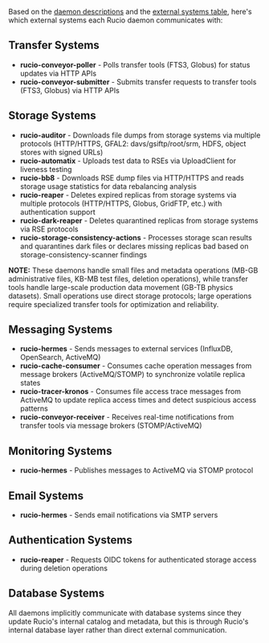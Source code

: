 Based on the [daemon descriptions](https://rucio.github.io/documentation/started/main_components/daemons) and the [external systems table](../README.md#3-context--scope), here's which external systems each Rucio daemon communicates with:

## Transfer Systems
- **rucio-conveyor-poller** - Polls transfer tools (FTS3, Globus) for status updates via HTTP APIs
- **rucio-conveyor-submitter** - Submits transfer requests to transfer tools (FTS3, Globus) via HTTP APIs

## Storage Systems
- **rucio-auditor** -  Downloads file dumps from storage systems via multiple protocols (HTTP/HTTPS, GFAL2: davs/gsiftp/root/srm, HDFS, object stores with signed URLs)
- **rucio-automatix** - Uploads test data to RSEs via UploadClient for liveness testing
- **rucio-bb8** - Downloads RSE dump files via HTTP/HTTPS and reads storage usage statistics for data rebalancing analysis
- **rucio-reaper** - Deletes expired replicas from storage systems via multiple protocols (HTTP/HTTPS, Globus, GridFTP, etc.) with authentication support
- **rucio-dark-reaper** - Deletes quarantined replicas from storage systems via RSE protocols
- **rucio-storage-consistency-actions** - Processes storage scan results and quarantines dark files or declares missing replicas bad based on storage-consistency-scanner findings

**NOTE:** These daemons handle small files and metadata operations (MB-GB administrative files, KB-MB test files, deletion operations), while transfer tools handle large-scale production data movement (GB-TB physics datasets). Small operations use direct storage protocols; large operations require specialized transfer tools for optimization and reliability.

## Messaging Systems
- **rucio-hermes** - Sends messages to external services (InfluxDB, OpenSearch, ActiveMQ)
- **rucio-cache-consumer** - Consumes cache operation messages from message brokers (ActiveMQ/STOMP) to synchronize volatile replica states
- **rucio-tracer-kronos** - Consumes file access trace messages from ActiveMQ to update replica access times and detect suspicious access patterns
- **rucio-conveyor-receiver** -  Receives real-time notifications from transfer tools via message brokers (STOMP/ActiveMQ)

## Monitoring Systems
- **rucio-hermes** - Publishes messages to ActiveMQ via STOMP protocol

## Email Systems
- **rucio-hermes** - Sends email notifications via SMTP servers 

## Authentication Systems
- **rucio-reaper** - Requests OIDC tokens for authenticated storage access during deletion operations

## Database Systems
All daemons implicitly communicate with database systems since they update Rucio's internal catalog and metadata, but this is through Rucio's internal database layer rather than direct external communication.